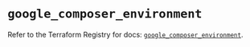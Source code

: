 # `google_composer_environment`

Refer to the Terraform Registry for docs: [`google_composer_environment`](https://registry.terraform.io/providers/hashicorp/google-beta/6.39.0/docs/resources/google_composer_environment).
